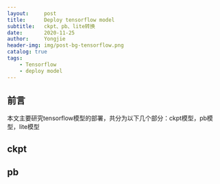 ```yaml
---
layout:     post
title:      Deploy tensorflow model
subtitle:   ckpt、pb、lite转换
date:       2020-11-25
author:     Yongjie
header-img: img/post-bg-tensorflow.png
catalog: true
tags:
    - Tensorflow
	- deploy model
---
```



## 前言

本文主要研究tensorflow模型的部署，共分为以下几个部分：ckpt模型，pb模型，lite模型

## ckpt

## pb

